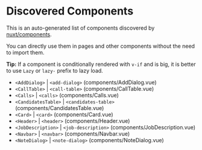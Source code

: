 # Discovered Components

This is an auto-generated list of components discovered by [nuxt/components](https://github.com/nuxt/components).

You can directly use them in pages and other components without the need to import them.

**Tip:** If a component is conditionally rendered with `v-if` and is big, it is better to use `Lazy` or `lazy-` prefix to lazy load.

- `<AddDialog>` | `<add-dialog>` (components/AddDialog.vue)
- `<CallTable>` | `<call-table>` (components/CallTable.vue)
- `<Calls>` | `<calls>` (components/Calls.vue)
- `<CandidatesTable>` | `<candidates-table>` (components/CandidatesTable.vue)
- `<Card>` | `<card>` (components/Card.vue)
- `<Header>` | `<header>` (components/Header.vue)
- `<JobDescription>` | `<job-description>` (components/JobDescription.vue)
- `<Navbar>` | `<navbar>` (components/Navbar.vue)
- `<NoteDialog>` | `<note-dialog>` (components/NoteDialog.vue)

